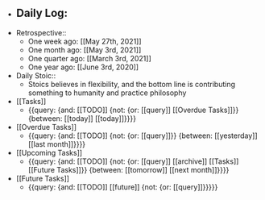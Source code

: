 - Daily Log:
    - 
- Retrospective::
    - One week ago: [[May 27th, 2021]]
    - One month ago: [[May 3rd, 2021]]
    - One quarter ago: [[March 3rd, 2021]]
    - One year ago: [[June 3rd, 2020]]
- Daily Stoic::
    - Stoics believes in flexibility, and the bottom line is contributing something to humanity and practice philosophy
- [[Tasks]]
    - {{query: {and: [[TODO]] {not: {or: [[query]] [[Overdue Tasks]]}} {between: [[today]] [[today]]}}}}
- [[Overdue Tasks]]
    - {{query: {and: [[TODO]] {not: {or: [[query]]}} {between: [[yesterday]] [[last month]]}}}}
- [[Upcoming Tasks]]
    - {{query: {and: [[TODO]] {not: {or: [[query]] [[archive]] [[Tasks]] [[Future Tasks]]}} {between: [[tomorrow]] [[next month]]}}}}
- [[Future Tasks]]
    - {{query: {and: [[TODO]] [[future]] {not: {or: [[query]]}}}}}
